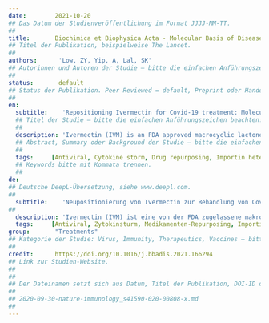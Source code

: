 ```yaml
---
date:        2021-10-20
## Das Datum der Studienveröffentlichung im Format JJJJ-MM-TT.
##
title:       Biochimica et Biophysica Acta - Molecular Basis of Disease
## Titel der Publikation, beispielweise The Lancet.
##
authors:      'Low, ZY, Yip, A, Lal, SK'
## Autorinnen und Autoren der Studie – bitte die einfachen Anführungszeichen beachten!
##
status:       default
## Status der Publikation. Peer Reviewed = default, Preprint oder Handout (Thesenpapier)
##
en:
  subtitle:    'Repositioning Ivermectin for Covid-19 treatment: Molecular mechanisms of action against SARS-CoV-2 replication'
  ## Titel der Studie – bitte die einfachen Anführungszeichen beachten!
  ##
  description: 'Ivermectin (IVM) is an FDA approved macrocyclic lactone compound traditionally used to treat parasitic infestations and has shown to have antiviral potential from previous in-vitro studies. Currently, IVM is commercially available as a veterinary drug but have also been applied in humans to treat onchocerciasis (river blindness - a parasitic worm infection) and strongyloidiasis (a roundworm/nematode infection). In light of the recent pandemic, the repurposing of IVM to combat SARS-CoV-2 has acquired significant attention. Recently, IVM has been proven effective in numerous in-silico and molecular biology experiments against the infection in mammalian cells and human cohort studies. One promising study had reported a marked reduction of 93% of released virion and 99.98% unreleased virion levels upon administration of IVM to Vero-hSLAM cells. IVM’s mode of action centres around the inhibition of the cytoplasmic-nuclear shuttling of viral proteins by disrupting the Importin heterodimer complex (IMPα/β1) and downregulating STAT3, thereby effectively reducing the cytokine storm. Furthermore, the ability of IVM to block the active sites of viral 3CLpro and S protein, disrupts important machinery such as viral replication and attachment. This review compiles all the molecular evidence to date, in review of the antiviral characteristics exhibited by IVM. Thereafter, we discuss IVM’s mechanism and highlight the clinical advantages that could potentially contribute towards disabling the viral replication of SARS-CoV-2. In summary, the collective review of recent efforts suggests that IVM has a prophylactic effect and would be a strong candidate for clinical trials to treat SARS-CoV-2.'
  ## Abstract, Summary oder Background der Studie – bitte die einfachen Anführungszeichen beachten!
  ##
  tags:     [Antiviral, Cytokine storm, Drug repurposing, Importin heterodimer complex, Inhibition, STAT3,  Streptomyces avermitilis,  Treatment,  Viral 3CLpro]
  ## Keywords bitte mit Kommata trennen.
  ##
de: 
## Deutsche DeepL-Übersetzung, siehe www.deepl.com.
##
  subtitle:    'Neupositionierung von Ivermectin zur Behandlung von Covid-19: Molekulare Wirkmechanismen gegen die Replikation von SARS-CoV-2'
##
  description: 'Ivermectin (IVM) ist eine von der FDA zugelassene makrozyklische Laktonverbindung, die traditionell zur Behandlung von Parasitenbefall eingesetzt wird und in früheren In-vitro-Studien ein antivirales Potenzial gezeigt hat. Derzeit ist IVM im Handel als Tierarzneimittel erhältlich, wurde aber auch beim Menschen zur Behandlung von Onchozerkose (Flussblindheit - eine parasitäre Wurminfektion) und Strongyloidiasis (eine Spulwurm-/Nematodeninfektion) eingesetzt. In Anbetracht der jüngsten Pandemie hat die Wiederverwendung von IVM zur Bekämpfung von SARS-CoV-2 große Aufmerksamkeit erregt. In jüngster Zeit hat sich das IVM in zahlreichen In-silico- und molekularbiologischen Experimenten gegen die Infektion in Säugetierzellen und in Kohortenstudien am Menschen als wirksam erwiesen. In einer vielversprechenden Studie wurde eine deutliche Reduzierung der freigesetzten Virionen um 93 % und der nicht freigesetzten Virionen um 99,98 % nach Verabreichung von IVM an Vero-hSLAM-Zellen festgestellt. Die Wirkungsweise von IVM beruht auf der Hemmung des zytoplasmatisch-nuklearen Shuttlings von viralen Proteinen durch Unterbrechung des Importin-Heterodimerkomplexes (IMPα/β1) und der Herunterregulierung von STAT3, wodurch der Zytokinsturm wirksam reduziert wird. Darüber hinaus werden durch die Fähigkeit von IVM, die aktiven Stellen des viralen 3CLpro- und S-Proteins zu blockieren, wichtige Mechanismen wie die virale Replikation und Anheftung gestört. In dieser Übersicht werden alle bisherigen molekularen Belege für die antiviralen Eigenschaften von IVM zusammengestellt. Anschließend wird der Mechanismus von IVM erörtert und die klinischen Vorteile hervorgehoben, die möglicherweise dazu beitragen könnten, die virale Replikation von SARS-CoV-2 zu unterbinden. Zusammenfassend lässt sich sagen, dass die kollektive Überprüfung der jüngsten Bemühungen darauf hindeutet, dass IVM eine prophylaktische Wirkung hat und ein starker Kandidat für klinische Versuche zur Behandlung von SARS-CoV-2 wäre.'
  tags:     [Antiviral, Zytokinsturm, Medikamenten-Repurposing, Importin-Heterodimerkomplex, Inhibition, STAT3, Streptomyces avermitilis, Behandlung, Viral 3CLpro]
group:       "Treatments"
## Kategorie der Studie: Virus, Immunity, Therapeutics, Vaccines – bitte die Anführungszeichen beachten!
##
credit:      https://doi.org/10.1016/j.bbadis.2021.166294
## Link zur Studien-Website.
##
##
## Der Dateinamen setzt sich aus Datum, Titel der Publikation, DOI-ID der Studie (nach dem letzten Slash) und der Dateiendung zusammen. Bitte den Unterstrich vor der DOI-ID beachten!
##
## 2020-09-30-nature-immunology_s41590-020-00808-x.md
##
---
```

